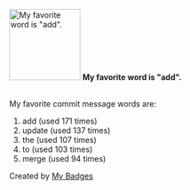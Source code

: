 <img src="https://my-badges.github.io/my-badges/favorite-word.png" alt="My favorite word is &quot;add&quot;." title="My favorite word is &quot;add&quot;." width="128">
<strong>My favorite word is &quot;add&quot;.</strong>
<br><br>

My favorite commit message words are:

1. add (used 171 times)
2. update (used 137 times)
3. the (used 107 times)
4. to (used 103 times)
5. merge (used 94 times)


Created by <a href="https://github.com/my-badges/my-badges">My Badges</a>